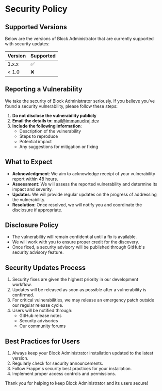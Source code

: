 # Security Policy

## Supported Versions

Below are the versions of Block Administrator that are currently supported with security updates:

| Version | Supported          |
| ------- | ------------------ |
| 1.x.x   | :white_check_mark: |
| < 1.0   | :x:                |

## Reporting a Vulnerability

We take the security of Block Administrator seriously. If you believe you've found a security vulnerability, please follow these steps:

1. **Do not disclose the vulnerability publicly**
2. **Email the details to**: mail@immanuelraj.dev
3. **Include the following information**:
   - Description of the vulnerability
   - Steps to reproduce
   - Potential impact
   - Any suggestions for mitigation or fixing

## What to Expect

- **Acknowledgment**: We aim to acknowledge receipt of your vulnerability report within 48 hours.
- **Assessment**: We will assess the reported vulnerability and determine its impact and severity.
- **Updates**: We will provide regular updates on the progress of addressing the vulnerability.
- **Resolution**: Once resolved, we will notify you and coordinate the disclosure if appropriate.

## Disclosure Policy

- The vulnerability will remain confidential until a fix is available.
- We will work with you to ensure proper credit for the discovery.
- Once fixed, a security advisory will be published through GitHub's security advisory feature.

## Security Updates Process

1. Security fixes are given the highest priority in our development workflow.
2. Updates will be released as soon as possible after a vulnerability is confirmed.
3. For critical vulnerabilities, we may release an emergency patch outside our regular release cycle.
4. Users will be notified through:
   - GitHub release notes
   - Security advisories
   - Our community forums

## Best Practices for Users

1. Always keep your Block Administrator installation updated to the latest version.
2. Regularly check for security announcements.
3. Follow Frappe's security best practices for your installation.
4. Implement proper access controls and permissions.

Thank you for helping to keep Block Administrator and its users secure!
